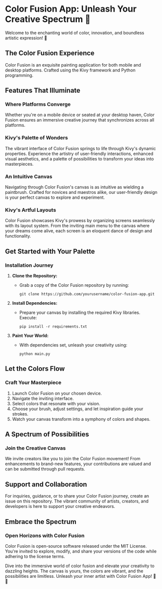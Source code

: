 # Color Fusion App: Unleash Your Creative Spectrum 🎨

Welcome to the enchanting world of color, innovation, and boundless artistic expression! 🌈

## The Color Fusion Experience

Color Fusion is an exquisite painting application for both mobile and desktop platforms. Crafted  using the Kivy framework and Python programming.

## Features That Illuminate

### Where Platforms Converge

 Whether you're on a mobile device or seated at your desktop haven, Color Fusion ensures an immersive creative journey that synchronizes across all platforms.

### Kivy's Palette of Wonders

The vibrant interface of Color Fusion springs to life through Kivy's dynamic properties. Experience the artistry of user-friendly interactions, enhanced visual aesthetics, and a palette of possibilities to transform your ideas into masterpieces.

### An Intuitive Canvas

Navigating through Color Fusion's canvas is as intuitive as wielding a paintbrush. Crafted for novices and maestros alike, our user-friendly design is your perfect canvas to explore and experiment.

### Kivy's Artful Layouts

Color Fusion showcases Kivy's prowess by organizing screens seamlessly with its layout system. From the inviting main menu to the canvas where your dreams come alive, each screen is an eloquent dance of design and functionality.

## Get Started with Your Palette

### Installation Journey

1. **Clone the Repository:**
   - Grab a copy of the Color Fusion repository by running:
     ```
     git clone https://github.com/yourusername/color-fusion-app.git
     ```

2. **Install Dependencies:**
   - Prepare your canvas by installing the required Kivy libraries. Execute:
     ```
     pip install -r requirements.txt
     ```

3. **Paint Your World:**
   - With dependencies set, unleash your creativity using:
     ```
     python main.py
     ```

## Let the Colors Flow

### Craft Your Masterpiece

1. Launch Color Fusion on your chosen device.
2. Navigate the inviting interface.
3. Select colors that resonate with your vision.
4. Choose your brush, adjust settings, and let inspiration guide your strokes.
5. Watch your canvas transform into a symphony of colors and shapes.

## A Spectrum of Possibilities

### Join the Creative Canvas

We invite creators like you to join the Color Fusion movement! From enhancements to brand-new features, your contributions are valued and can be submitted through pull requests.

## Support and Collaboration

For inquiries, guidance, or to share your Color Fusion journey, create an issue on this repository. The vibrant community of artists, creators, and developers is here to support your creative endeavors.

## Embrace the Spectrum

### Open Horizons with Color Fusion

Color Fusion is open-source software released under the MIT License. You're invited to explore, modify, and share your versions of the code while adhering to the license terms.

Dive into the immersive world of color fusion and elevate your creativity to dazzling heights. The canvas is yours, the colors are vibrant, and the possibilities are limitless. Unleash your inner artist with Color Fusion App! 🎨🌟
